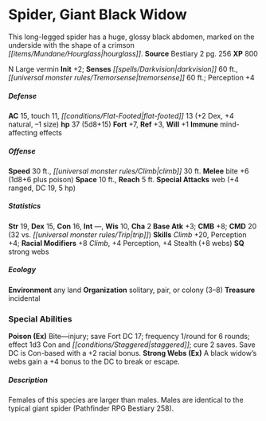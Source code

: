 ﻿---
cssclass: [monsters]
title1: Spider, Giant Black Widow
desc_short: This long-legged spider has a huge, glossy black abdomen, marked on the
  underside with the shape of a crimson hourglass.
title2: Giant Black Widow
CR: 3
sources:
- name: Bestiary 2
  page: 256
  link: http://paizo.com/pathfinderRPG/v5748btpy8hif
XP: 800
alignment: N
size: Large
type: vermin
initiative:
  bonus: 2
senses:
  darkvision: 60
  tremorsense: 60
AC:
  AC: 15
  touch: 11
  flat_footed: 13
  components:
    dex: 2
    natural: 4
    size: -1
HP:
  HP: 37
  long: 5d8+15
saves:
  fort: 7
  ref: 3
  will: 1
immunities:
- mind-affecting effects
speeds:
  base: 30
  climb: 30
attacks:
  melee:
  - - text: bite +6 (1d8+6 plus poison)
      entries:
      - - damage: 1d8+6
        - effect: poison
      attack: bite
      bonus:
      - 6
  special:
  - web (+4 ranged, DC 19, 5 hp)
space: 10
reach: 5
ability_scores:
  STR: 19
  DEX: 15
  CON: 16
  INT:
  WIS: 10
  CHA: 2
BAB: 3
CMB: 8
CMD: 20
CMD_other: 32 vs. trip
skills:
  Climb: 20
  Perception: 4
  _racial_mods:
    Climb:
      _: 8
    Perception:
      _: 4
    Stealth:
      _: 4
      webs: 8
special_qualities:
- strong webs
ecology:
  environment: any land
  organization: solitary, pair, or colony (3-8)
  treasure_type: incidental
special_abilities:
  Poison (Ex): Bite-injury; save Fort DC 17; frequency 1/round for 6 rounds; effect
    1d3 Con and staggered; cure 2 saves. Save DC is Con-based with a +2 racial bonus.
  Strong Webs (Ex): A black widow's webs gain a +4 bonus to the DC to break or escape.
desc_long: Females of this species are larger than males. Males are identical to the
  typical giant spider (Pathfinder RPG Bestiary 258).

---

# Spider, Giant Black Widow
This long-legged spider has a huge, glossy black abdomen, marked on the underside with the shape of a crimson _[[items/Mundane/Hourglass|hourglass]]_.
**Source** Bestiary 2 pg. 256
**XP** 800

N Large vermin
**Init** +2; **Senses** _[[spells/Darkvision|darkvision]]_ 60 ft., _[[universal monster rules/Tremorsense|tremorsense]]_ 60 ft.; Perception +4

##### Defense

**AC** 15, touch 11, _[[conditions/Flat-Footed|flat-footed]]_ 13 (+2 Dex, +4 natural, –1 size)
**hp** 37 (5d8+15)
**Fort** +7, **Ref** +3, **Will** +1
**Immune** mind-affecting effects

##### Offense
**Speed** 30 ft., _[[universal monster rules/Climb|climb]]_ 30 ft.
**Melee** bite +6 (1d8+6 plus poison)
**Space** 10 ft., **Reach** 5 ft.
**Special Attacks** web (+4 ranged, DC 19, 5 hp)

##### Statistics
**Str** 19, **Dex** 15, **Con** 16, **Int** —, **Wis** 10, **Cha** 2
**Base Atk** +3; **CMB** +8; **CMD** 20 (32 vs. _[[universal monster rules/Trip|trip]]_)
**Skills** _Climb_ +20, Perception +4; **Racial Modifiers** +8 _Climb_, +4 Perception, +4 Stealth (+8 webs)
**SQ** strong webs

##### Ecology

**Environment** any land
**Organization** solitary, pair, or colony (3–8)
**Treasure** incidental

### Special Abilities

**Poison (Ex)** Bite—injury; save Fort DC 17; frequency 1/round for 6 rounds; effect 1d3 Con and _[[conditions/Staggered|staggered]]_; cure 2 saves. Save DC is Con-based with a +2 racial bonus.
**Strong Webs (Ex)** A black widow’s webs gain a +4 bonus to the DC to break or escape.

##### Description

Females of this species are larger than males. Males are identical to the typical giant spider (Pathfinder RPG Bestiary 258).